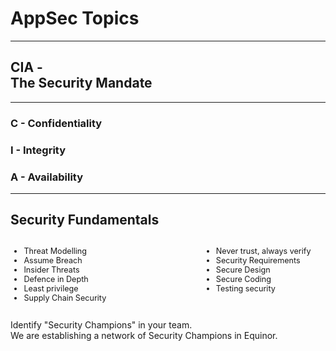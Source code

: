 <!-- .slide: data-background-image="./content/images/appsec-icon.svg" data-background-size="7%" data-background-position="right 2% top 2%"-->
<!-- markdownlint-disable MD035 MD033 -->
# AppSec Topics

---

## CIA - </br> The Security Mandate

***

### C - Confidentiality

### I - Integrity

### A - Availability

---

## Security Fundamentals

<div style="display: grid;grid-column-gap: 1%; grid-auto-columns: 60% 40%;">

<div  style="grid-area: 1 / 1; font-size: 0.9em;">

* Threat Modelling
* Assume Breach
* Insider Threats
* Defence in Depth
* Least privilege
* Supply Chain Security

</div>

<div  style="grid-area: 1 / 2; font-size: 0.9em;">

* Never trust, always verify
* Security Requirements
* Secure Design
* Secure Coding
* Testing security

</div>

</div>

Identify "Security Champions" in your team.</br> We are establishing a network of Security Champions in Equinor.  <!-- .element: style="font-size:0.8em"-->
